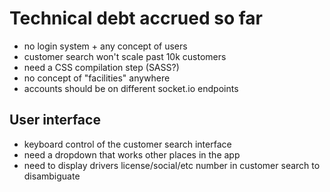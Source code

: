 # Technical debt accrued so far

- no login system + any concept of users
- customer search won't scale past 10k customers
- need a CSS compilation step (SASS?)
- no concept of "facilities" anywhere
- accounts should be on different socket.io endpoints


## User interface

- keyboard control of the customer search interface
- need a dropdown that works other places in the app
- need to display drivers license/social/etc number in customer search to disambiguate
